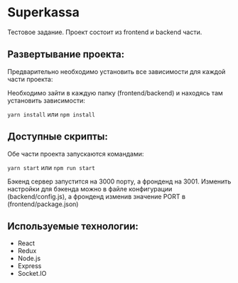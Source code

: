 # Superkassa

Тестовое задание.
Проект состоит из frontend и backend части.

## Развертывание проекта:

Предварительно необходимо установить все зависимости для каждой части проекта:

Необходимо зайти в каждую папку (frontend/backend) и находясь там установить зависимости:

`yarn install` или `npm install`

## Доступные скрипты:
Обе части проекта запускаются командами:

`yarn start`
или 
`npm run start`

Бэкенд сервер запустится на 3000 порту, а фронденд на 3001. 
Изменить настройки для бэкенда можно в файле конфигурации (backend/config.js), а фронденд изменив значение PORT в (frontend/package.json)

## Используемые технологии:

- React
- Redux
- Node.js
- Express
- Socket.IO